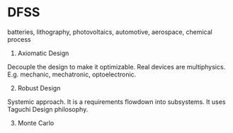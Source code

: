 # DFSS 

batteries, lithography, photovoltaics, automotive, aerospace, chemical process

1. Axiomatic Design

Decouple the design to make it optimizable. Real devices are multiphysics. E.g. mechanic, mechatronic, optoelectronic.

2. Robust Design

Systemic approach. It is a requirements flowdown into subsystems. It uses Taguchi Design philosophy.

3. Monte Carlo
